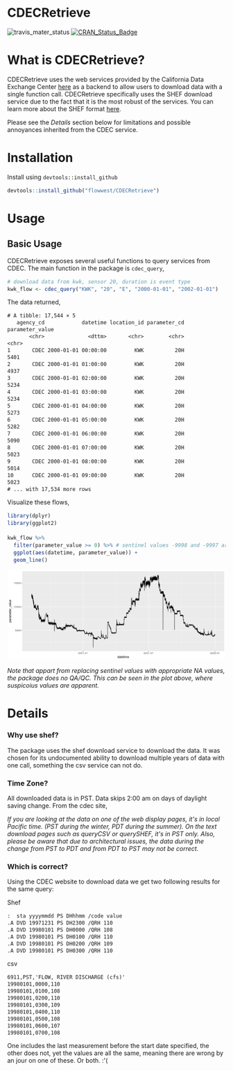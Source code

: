 # CDECRetrieve

![travis_mater_status](https://travis-ci.org/FlowWest/CDECRetrieve.svg?branch=master) [![CRAN_Status_Badge](http://www.r-pkg.org/badges/version/CDECRetrieve)](https://cran.r-project.org/package=CDECRetrieve)


# What is CDECRetrieve?

CDECRetrieve uses the web services provided by the California Data Exchange Center
[here](http://cdec.water.ca.gov/) as a backend to allow users to download 
data with a single function call. CDECRetrieve specifically uses the SHEF download
service due to the fact that it is the most robust of the services. You can learn 
more about the SHEF format [here](http://www.nws.noaa.gov/om/water/resources/SHEF_CodeManual_5July2012.pdf).

Please see the *Details* section below for limitations and possible annoyances 
inherited from the CDEC service.

# Installation 

Install using `devtools::install_github` 

```r 
devtools::install_github("flowwest/CDECRetrieve")
```

# Usage 

## Basic Usage 

CDECRetrieve exposes several useful functions to query services from CDEC. 
The main function in the package is `cdec_query`, 

```r 
# download data from kwk, sensor 20, duration is event type
kwk_flow <- cdec_query("KWK", "20", "E", "2000-01-01", "2002-01-01")
```

The data returned,

```
# A tibble: 17,544 × 5
   agency_cd            datetime location_id parameter_cd parameter_value
       <chr>              <dttm>       <chr>        <chr>           <chr>
1       CDEC 2000-01-01 00:00:00         KWK          20H            5401
2       CDEC 2000-01-01 01:00:00         KWK          20H            4937
3       CDEC 2000-01-01 02:00:00         KWK          20H            5234
4       CDEC 2000-01-01 03:00:00         KWK          20H            5234
5       CDEC 2000-01-01 04:00:00         KWK          20H            5273
6       CDEC 2000-01-01 05:00:00         KWK          20H            5282
7       CDEC 2000-01-01 06:00:00         KWK          20H            5090
8       CDEC 2000-01-01 07:00:00         KWK          20H            5023
9       CDEC 2000-01-01 08:00:00         KWK          20H            5014
10      CDEC 2000-01-01 09:00:00         KWK          20H            5023
# ... with 17,534 more rows
```

Visualize these flows,


```r 
library(dplyr)
library(ggplot2)

kwk_flow %>% 
  filter(parameter_value >= 0) %>% # sentinel values -9998 and -9997 are present
  ggplot(aes(datetime, parameter_value)) + 
  geom_line()
```

![kwk](images/kwk_flow_ts.png)

*Note that appart from replacing sentinel values with appropriate NA values, 
the package does no QA/QC. This can be seen in the plot above, where suspicoius 
values are apparent.*


# Details 


### Why use shef?

The package uses the shef download service to download the data. It was chosen
for its undocumented ability to download multiple years of data with one call,
something the csv service can not do.

### Time Zone?

All downloaded data is in PST. Data skips 2:00 am on days of daylight saving change.
From the cdec site,

*If you are looking at the data on one of the web display pages, it's in local Pacific time. (PST during the
winter, PDT during the summer). On the text download pages such as queryCSV or querySHEF, it's in PST only.
Also, please be aware that due to architectural issues, the data during the change from PST to PDT and from
PDT to PST may not be correct.*


### Which is correct?

Using the CDEC website to download data we get two following results 
for the same query: 

Shef

```
:  sta yyyymmdd PS DHhhmm /code value
.A DVD 19971231 PS DH2300 /QRH 110
.A DVD 19980101 PS DH0000 /QRH 108
.A DVD 19980101 PS DH0100 /QRH 110
.A DVD 19980101 PS DH0200 /QRH 109
.A DVD 19980101 PS DH0300 /QRH 110
```

csv

```
6911,PST,'FLOW, RIVER DISCHARGE (cfs)'
19980101,0000,110
19980101,0100,108
19980101,0200,110
19980101,0300,109
19980101,0400,110
19980101,0500,108
19980101,0600,107
19980101,0700,108
```

One includes the last measurement before the start date specified, the other does not, 
yet the values are all the same, meaning there are wrong by an jour on one of these. Or both. :'( 
































